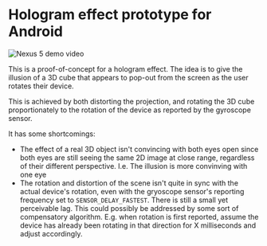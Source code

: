 # Hologram effect prototype for Android

![Nexus 5 demo video](/../screenshots/holo2.gif?raw=true "Nexus 5 demo video")

This is a proof-of-concept for a hologram effect. The idea is to give the illusion of a 3D cube that appears to pop-out from the screen as the user rotates their device.

This is achieved by both distorting the projection, and rotating the 3D cube proportionately to the rotation of the device as reported by the gyroscope sensor.

It has some shortcomings:
* The effect of a real 3D object isn't convincing with both eyes open since both eyes are still seeing the same 2D image at close range, regardless of their different perspective. I.e. The illusion is more convinving with one eye
* The rotation and distortion of the scene isn't quite in sync with the actual device's rotation, even with the gryoscope sensor's reporting frequency set to `SENSOR_DELAY_FASTEST`. There is still a small yet perceivable lag. This could possibly be addressed by some sort of compensatory algorithm. E.g. when rotation is first reported, assume the device has already been rotating in that direction for X milliseconds and adjust accordingly.
